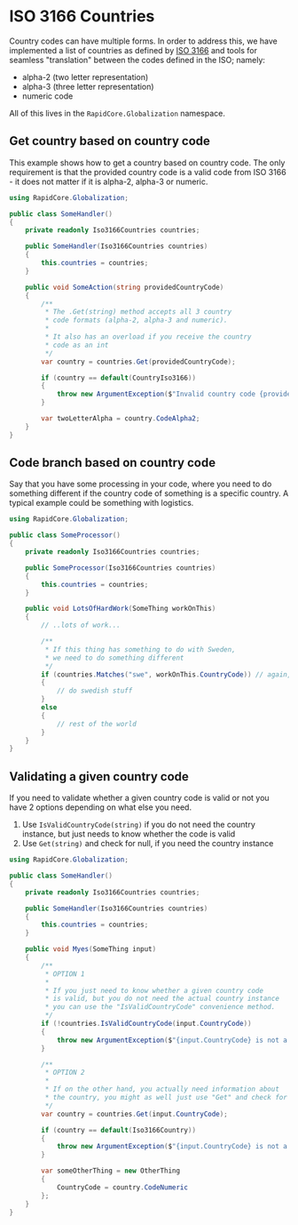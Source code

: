 # ISO 3166 Countries

Country codes can have multiple forms. In order to address this, we have implemented a list of countries as defined by [ISO 3166](https://www.iso.org/iso-3166-country-codes.html) and tools for seamless "translation" between the codes defined in the ISO; namely:

- alpha-2 (two letter representation)
- alpha-3 (three letter representation)
- numeric code

All of this lives in the `RapidCore.Globalization` namespace.


## Get country based on country code

This example shows how to get a country based on country code. The only requirement is that the provided country code is a valid code from ISO 3166 - it does not matter if it is alpha-2, alpha-3 or numeric.

```csharp
using RapidCore.Globalization;

public class SomeHandler()
{
    private readonly Iso3166Countries countries;

    public SomeHandler(Iso3166Countries countries)
    {
        this.countries = countries;
    }

    public void SomeAction(string providedCountryCode)
    {
        /**
         * The .Get(string) method accepts all 3 country
         * code formats (alpha-2, alpha-3 and numeric).
         *
         * It also has an overload if you receive the country
         * code as an int
         */
        var country = countries.Get(providedCountryCode);

        if (country == default(CountryIso3166))
        {
            throw new ArgumentException($"Invalid country code {providedCountryCode}");
        }

        var twoLetterAlpha = country.CodeAlpha2;
    }
}
```

## Code branch based on country code

Say that you have some processing in your code, where you need to do something different if the country code of something is a specific country. A typical example could be something with logistics.

```csharp
using RapidCore.Globalization;

public class SomeProcessor()
{
    private readonly Iso3166Countries countries;

    public SomeProcessor(Iso3166Countries countries)
    {
        this.countries = countries;
    }

    public void LotsOfHardWork(SomeThing workOnThis)
    {
        // ..lots of work...

        /**
         * If this thing has something to do with Sweden,
         * we need to do something different
         */
        if (countries.Matches("swe", workOnThis.CountryCode)) // again, input any form of ISO 3166 country code..
        {
            // do swedish stuff
        }
        else
        {
            // rest of the world
        }
    }
}
```

## Validating a given country code

If you need to validate whether a given country code is valid or not you have 2 options depending on what else you need.

1. Use `IsValidCountryCode(string)` if you do not need the country instance, but just needs to know whether the code is valid
2. Use `Get(string)` and check for null, if you need the country instance

```csharp
using RapidCore.Globalization;

public class SomeHandler()
{
    private readonly Iso3166Countries countries;

    public SomeHandler(Iso3166Countries countries)
    {
        this.countries = countries;
    }

    public void Myes(SomeThing input)
    {
        /**
         * OPTION 1
         *
         * If you just need to know whether a given country code
         * is valid, but you do not need the actual country instance
         * you can use the "IsValidCountryCode" convenience method.
         */
        if (!countries.IsValidCountryCode(input.CountryCode))
        {
            throw new ArgumentException($"{input.CountryCode} is not a valid ISO 3166 country code");
        }

        /**
         * OPTION 2
         *
         * If on the other hand, you actually need information about
         * the country, you might as well just use "Get" and check for null
         */
        var country = countries.Get(input.CountryCode);

        if (country == default(Iso3166Country))
        {
            throw new ArgumentException($"{input.CountryCode} is not a valid ISO 3166 country code");
        }

        var someOtherThing = new OtherThing
        {
            CountryCode = country.CodeNumeric
        };
    }
}
```
